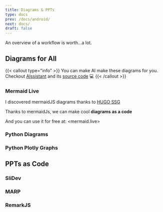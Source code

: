 ```yaml
---
title: Diagrams & PPTs
type: docs
prev: /docs/android/
next: docs/
draft: false
---
```


An overview of a workflow is worth...a lot.

## Diagrams for All


{{< callout type="info" >}}
You can make AI make these diagrams for you. Checkout [AIssistant](https://jalcocert.github.io/JAlcocerT/ai-useful-yet-simple/#diagrams-with-ai) and its [source code](https://github.com/JAlcocerT/Streamlit-AIssistant) 💻
{{< /callout >}}

### Mermaid Live

I discovered mermaidJS diagrams thanks to [HUGO SSG](https://jalcocert.github.io/JAlcocerT/create-your-website/)

Thanks to mermaidJs, we can make cool **diagrams as a code**

And you can use it for free at: <mermaid.live>

### Python Diagrams


### Python Plotly Graphs

## PPTs as Code

### SliDev

### MARP

### RemarkJS